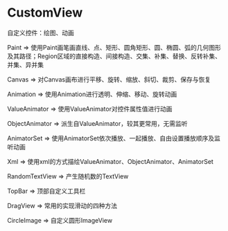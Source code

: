 ﻿# CustomView
自定义控件：绘图、动画

Paint => 使用Paint画笔画直线、点、矩形、圆角矩形、圆、椭圆、弧的几何图形及其路径；Region区域的直接构造、间接构造、交集、补集、替换、反转补集、并集、异并集

Canvas => 对Canvas画布进行平移、旋转、缩放、斜切、裁剪、保存与恢复

Animation => 使用Animation进行透明、伸缩、移动、旋转动画

ValueAnimator => 使用ValueAnimator对控件属性值进行动画

ObjectAnimator => 派生自ValueAnimator，较其更常用，无需监听

AnimatorSet => 使用AnimatorSet依次播放、一起播放、自由设置播放顺序及监听动画

Xml => 使用xml的方式描绘ValueAnimator、ObjectAnimator、AnimatorSet

RandomTextView => 产生随机数的TextView

TopBar => 顶部自定义工具栏

DragView => 常用的实现滑动的四种方法

CircleImage => 自定义圆形ImageView